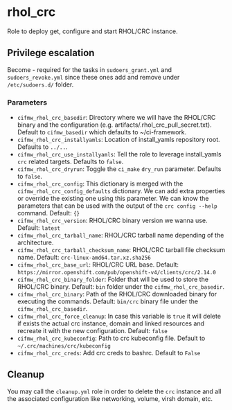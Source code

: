 # rhol_crc

Role to deploy get, configure and start RHOL/CRC instance.

## Privilege escalation

Become - required for the tasks in `sudoers_grant.yml` and `sudoers_revoke.yml` since these ones add and remove under `/etc/sudoers.d/` folder.

### Parameters

* `cifmw_rhol_crc_basedir`: Directory where we will have the RHOL/CRC binary and the configuration (e.g. artifacts/.rhol_crc_pull_secret.txt). Default to `cifmw_basedir` which defaults to ~/ci-framework.
* `cifmw_rhol_crc_installyamls`: Location of install_yamls repository root. Defaults to `../..`.
* `cifmw_rhol_crc_use_installyamls`: Tell the role to leverage install_yamls `crc` related targets. Defaults to `false`.
* `cifmw_rhol_crc_dryrun`: Toggle the `ci_make` `dry_run` parameter. Defaults to `false`.
* `cifmw_rhol_crc_config`: This dictionary is merged with the `cifmw_rhol_crc_config_defaults` dictionary. We can add extra properties or override the existing one using this parameter. We can know the parameters that can be used with the output of the `crc config --help` command. Default: `{}`
* `cifmw_rhol_crc_version`: RHOL/CRC binary version we wanna use. Default: `latest`
* `cifmw_rhol_crc_tarball_name`: RHOL/CRC tarball name depending of the architecture.
* `cifmw_rhol_crc_tarball_checksum_name`: RHOL/CRC tarball file checksum name. Default: `crc-linux-amd64.tar.xz.sha256`
* `cifmw_rhol_crc_base_url`: RHOL/CRC URL base. Default: `https://mirror.openshift.com/pub/openshift-v4/clients/crc/2.14.0`
* `cifmw_rhol_crc_binary_folder`: Folder that will be used to store the RHOL/CRC binary. Default: `bin` folder under the `cifmw_rhol_crc_basedir`.
* `cifmw_rhol_crc_binary`: Path of the RHOL/CRC downloaded binary for executing the commands. Default: `bin/crc` binary file under the `cifmw_rhol_crc_basedir`.
* `cifmw_rhol_crc_force_cleanup`: In case this variable is `true` it will delete if exists the actual crc instance, domain and linked resources and recreate it with the new configuration. Default: `false`
* `cifmw_rhol_crc_kubeconfig`: Path to crc kubeconfig file. Default to `~/.crc/machines/crc/kubeconfig`
* `cifmw_rhol_crc_creds`: Add crc creds to bashrc. Default to `False`

## Cleanup

You may call the `cleanup.yml` role in order to delete the `crc` instance and all the associated configuration like networking, volume, virsh domain, etc.
